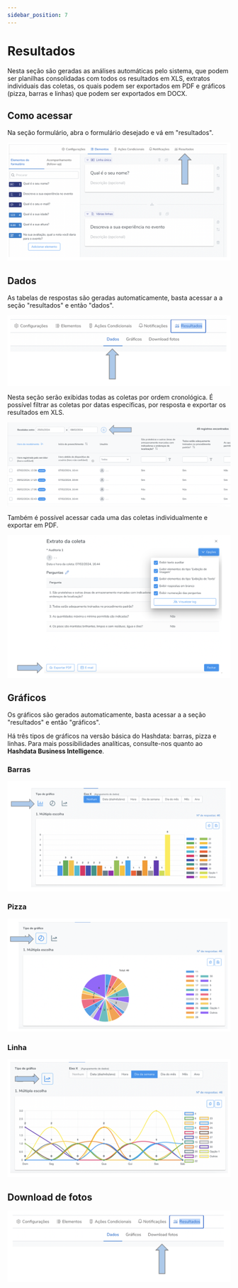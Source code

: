 ```yaml
---
sidebar_position: 7
---
```

# Resultados

Nesta seção são geradas as análises automáticas pelo sistema, que podem ser planilhas consolidadas com todos os resultados em XLS, extratos individuais das coletas, os quais podem ser exportados em PDF e gráficos (pizza, barras e linhas) que podem ser exportados em DOCX.

## Como acessar

Na seção formulário, abra o formulário desejado e vá em "resultados".

![result1](./images/result1.png)

## Dados

As tabelas de respostas são geradas automaticamente, basta acessar a a seção "resultados" e então "dados".

![data](./images/data.png)

Nesta seção serão exibidas todas as coletas por ordem cronológica. É possível filtrar as coletas por datas específicas, por resposta e exportar os resultados em XLS.

![table](./images/table.png)

Também é possível acessar cada uma das coletas individualmente e exportar em PDF.

![export](./images/export.png)

## Gráficos

Os gráficos são gerados automaticamente, basta acessar a a seção "resultados" e então "gráficos".

Há três tipos de gráficos na versão básica do Hashdata: barras, pizza e linhas. Para mais possibilidades analíticas, consulte-nos quanto ao **Hashdata Business Intelligence**.

### Barras

![bar](./images/bar.png)

### Pizza

![pie](./images/pie.png)

### Linha

![line](./images/line.png)

## Download de fotos

![photo](./images/photo.png)

